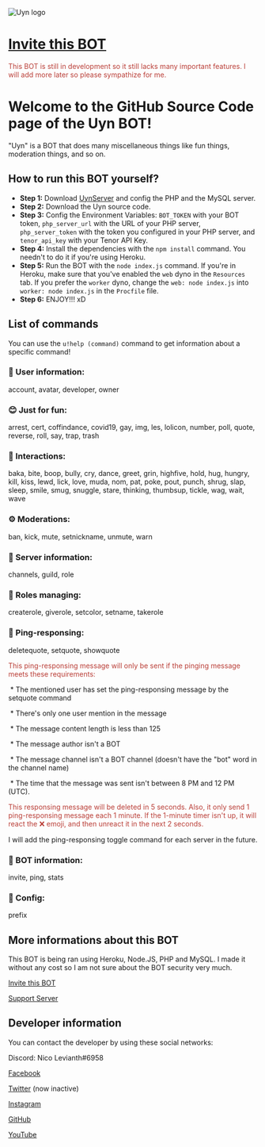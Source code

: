 ![Uyn logo](https://i.imgur.com/1UHPT0e.png)

# [Invite this BOT](https://discord.com/oauth2/authorize?client_id=770981744165519390&scope=bot&permissions=271707254)

<span style="color:#ba3f38">This BOT is still in development so it still lacks many important features. I will add more later so please sympathize for me.</span>

# Welcome to the GitHub Source Code page of the Uyn BOT!

"Uyn" is a BOT that does many miscellaneous things like fun things, moderation things, and so on.

## How to run this BOT yourself?

* **Step 1:** Download [UynServer](https://www.github.com/LilShieru/UynServer) and config the PHP and the MySQL server.
* **Step 2:** Download the Uyn source code.
* **Step 3:** Config the Environment Variables: `BOT_TOKEN` with your BOT token, `php_server_url` with the URL of your PHP server, `php_server_token` with the token you configured in your PHP server, and `tenor_api_key` with your Tenor API Key.
* **Step 4:** Install the dependencies with the `npm install` command. You needn't to do it if you're using Heroku.
* **Step 5:** Run the BOT with the `node index.js` command. If you're in Heroku, make sure that you've enabled the `web` dyno in the `Resources` tab. If you prefer the `worker` dyno, change the `web: node index.js` into `worker: node index.js` in the `Procfile` file.
* **Step 6:** ENJOY!!! xD

## List of commands

You can use the `u!help (command)` command to get information about a specific command!

### 👥 User information:

account, avatar, developer, owner

### 😊 Just for fun:

arrest, cert, coffindance, covid19, gay, img, les, lolicon, number, poll, quote, reverse, roll, say, trap, trash

### 👋 Interactions:

baka, bite, boop, bully, cry, dance, greet, grin, highfive, hold, hug, hungry, kill, kiss, lewd, lick, love, muda, nom, pat, poke, pout, punch, shrug, slap, sleep, smile, smug, snuggle, stare, thinking, thumbsup, tickle, wag, wait, wave

### ⚙️ Moderations:

ban, kick, mute, setnickname, unmute, warn

### 🚩 Server information:

channels, guild, role

### 📜 Roles managing:

createrole, giverole, setcolor, setname, takerole

### 💬 Ping-responsing:

deletequote, setquote, showquote

<span style="color:#ba3f38">This ping-responsing message will only be sent if the pinging message meets these requirements:</span>

 * The mentioned user has set the ping-responsing message by the setquote command

 * There's only one user mention in the message

 * The message content length is less than 125

 * The message author isn't a BOT

 * The message channel isn't a BOT channel (doesn't have the "bot" word in the channel name)

 * The time that the message was sent isn't between 8 PM and 12 PM (UTC).

<span style="color:#ba3f38">This responsing message will be deleted in 5 seconds. Also, it only send 1 ping-responsing message each 1 minute. If the 1-minute timer isn't up, it will react the ❌ emoji, and then unreact it in the next 2 seconds.</span>

I will add the ping-responsing toggle command for each server in the future.

### 🤖 BOT information:

invite, ping, stats

### 👋 Config:

prefix

## More informations about this BOT

This BOT is being ran using Heroku, Node.JS, PHP and MySQL. I made it without any cost so I am not sure about the BOT security very much.

[Invite this BOT](https://discord.com/oauth2/authorize?client_id=770981744165519390&scope=bot&permissions=271707254)

[Support Server](https://discord.gg/v9c27j9CQ6)

## Developer information

You can contact the developer by using these social networks:

Discord: Nico Levianth#6958

[Facebook](https://www.facebook.com/Yonaka12)

[Twitter](https://www.twitter.com/reallynotciel) (now inactive)

[Instagram](https://www.instagram.com/reallynotciel)

[GitHub](https://www.github.com/LilShieru)

[YouTube](https://www.youtube.com/c/yutorimegami)
